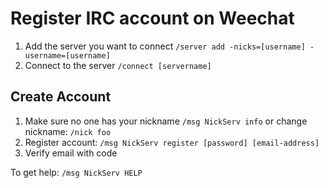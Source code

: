 # Register IRC account on Weechat

1. Add the server you want to connect `/server add -nicks=[username] -username=[username]`
2. Connect to the server `/connect [servername]`

## Create Account

1. Make sure no one has your nickname `/msg NickServ info`
or change nickname: `/nick foo`
2. Register account: `/msg NickServ register [password] [email-address]`
3. Verify email with code

To get help: `/msg NickServ HELP`
